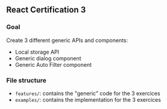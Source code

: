 ## React Certification 3

### Goal

Create 3 different generic APIs and components:

- Local storage API
- Generic dialog component
- Generic Auto Filter component

### File structure

- `features/`: contains the "generic" code for the 3 exercices
- `examples/`: contains the implementation for the 3 exercices
